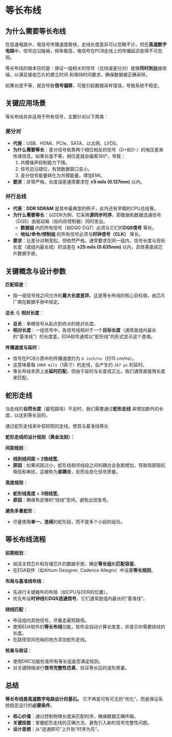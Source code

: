 # 等长布线

## 为什么需要等长布线

在低速电路中，电信号传播速度极快，走线长度差异可以忽略不计。但在**高速数字电路**中，信号边沿陡峭，频率极高，电信号在PCB走线上的传播延迟变得不可忽视。

等长布线的根本目的是：保证一组相关的信号（总线或差分对）能够**同时到达**接收端，以满足接收芯片的建立时间 和保持时间要求，确保数据被正确采样。

如果长度不等，就会导致**信号偏移**，可能引起数据采样错误，导致系统不稳定。



## 关键应用场景

等长布线并非适用于所有信号，主要针对以下两类：

### 差分对
*   **代表**：USB、HDMI、PCIe、SATA、以太网、LVDS。
*   **为什么需要等长**：差分信号依靠两个相位相反的信号（D+和D-）的电压差来传递信息。如果长度不等，相位差就会偏离180°，导致：
    1.  共模噪声抑制能力下降。
    2.  信号边沿错位，有效数据窗口变小。
    3.  差分信号能量转化为共模能量，增加EMI。
*   **要求**：非常严格，长度误差通常要求在 **±5 mils (0.127mm)** 以内。

### 并行总线
*   **代表**：**DDR SDRAM** 是其中最典型的例子，此外还有早期的CPU总线等。
*   **为什么需要等长**：以DDR为例，它采用**源同步时序**，即数据和数据选通信号（DQS）由驱动端（如内存控制器）同时发出。
    *   **数据组** 内的所有信号（如DQ0-DQ7）必须与它们的**DQS信号** 等长。
    *   **地址/命令/控制组** 的所有信号必须与**时钟信号（CLK）** 等长。
*   **要求**：比差分对稍宽松，但依然严格。通常要求在同一组内，信号长度与目标长度（或组内最长线）的误差在 **±25 mils (0.635mm)** 以内，具体需查阅芯片数据手册。



## 关键概念与设计参数

**匹配容差**：

*   指一组信号线之间允许的**最大长度差异**。这是等长布线的核心目标值，由芯片厂商在数据手册中规定。

**总长** 与 **相对长度**：

*   **总长**：单根信号从起点到终点的绝对长度。
*   **相对长度**：一组信号中，各信号线相对于一个**目标长度**（通常是组内最长的“基准线”）的长度差。EDA软件通常以“蛇形线”的形式显示这个差值。

**传播速度与延时**：

*   信号在PCB介质中的传播速度约为 `6 inch/ns`（约15 cm/ns）。
*   这意味着每 `1000 mils`（1英寸）的走线，会产生约 `167 ps` 的延时。
*   等长布线本质上是**延时匹配**，但由于延时与长度成正比，我们通常直接用长度来匹配。



## 蛇形走线

当走线的**自然长度**（最短路径）不足时，我们需要通过**蛇形走线** 来增加额外的长度，以达到等长目的。

通过蛇形走线来补偿较短的走线，使其与基准线等长

**蛇形走线的设计规则（黄金法则）：**

**间距规则**：

*   **线到线间距** ≥ **2倍线宽**。
*   **原因**：如果间距过小，蛇形线相邻线段之间的耦合会急剧增加，导致局部阻抗降低和串扰，这被称为**紧耦合**，反而会恶化信号质量。

**高度规则**：

*   **蛇形线高度** ≥ **3倍线宽**。
*   **原因**：确保有足够的“绕线”空间，避免出现急弯。

**避免多重蛇形**：

*   尽量使用**单一、连续**的蛇形段，而不是多个小段的组合。



## 等长布线流程

**前期规划**：

*   阅读主控芯片和存储芯片的数据手册，确定**等长组**和**匹配容差**。
*   在EDA软件（如Altium Designer, Cadence Allegro）中设置**等长规则**。

**布局与基准线布线**：

*   先进行关键器件的布局（如CPU与DDR的位置）。
*   优先布设**时钟线**和**DQS选通信号**，它们通常是组内最长的“基准线”。

**绕线匹配**：

*   布设组内其他信号，尽量走最短路径。
*   使用EDA软件的**等长布线**功能，软件会自动计算长度差，并提示你需要绕线的长度。
*   在路径空间充裕的地方添加蛇形走线。

**检查与验证**：

*   使用DRC功能检查所有等长组是否满足规则。
*   对关键网络进行**信号完整性仿真**，验证等长后的波形质量。



## 总结

**等长布线是高速数字电路设计的基石。** 它不再是可有可无的“优化”，而是保证系统稳定运行的**必要条件**。

*   **核心价值**：通过控制物理长度来匹配时序，确保数据正确传输。
*   **关键技能**：掌握蛇形走线的正确方法，避免引入新的信号完整性问题。
*   **设计思想**：从“连通即可”上升到“时序为先”。

